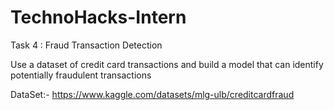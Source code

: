 # TechnoHacks-Intern
Task 4 : Fraud Transaction Detection

Use a dataset of credit card transactions and
build a model that can identify potentially
fraudulent transactions


DataSet:- https://www.kaggle.com/datasets/mlg-ulb/creditcardfraud
